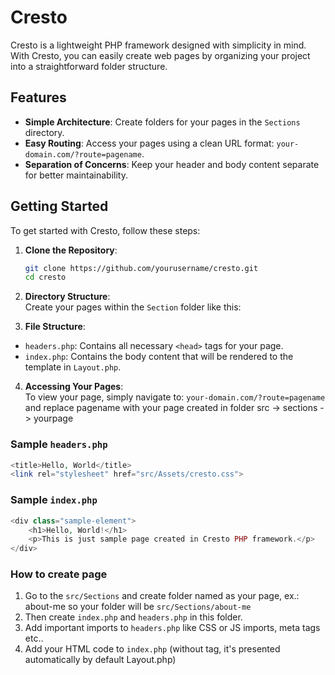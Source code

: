 # Cresto
Cresto is a lightweight PHP framework designed with simplicity in mind. With Cresto, you can easily create web pages by organizing your project into a straightforward folder structure.

## Features
- **Simple Architecture**: Create folders for your pages in the `Sections` directory.
- **Easy Routing**: Access your pages using a clean URL format: `your-domain.com/?route=pagename`.
- **Separation of Concerns**: Keep your header and body content separate for better maintainability.

## Getting Started
To get started with Cresto, follow these steps:

1. **Clone the Repository**:
    ```bash
    git clone https://github.com/yourusername/cresto.git
    cd cresto
    ```

2. **Directory Structure**:  
   Create your pages within the `Section` folder like this:  




3. **File Structure**:
- `headers.php`: Contains all necessary `<head>` tags for your page.
- `index.php`: Contains the body content that will be rendered to the template in `Layout.php`.

4. **Accessing Your Pages**:  
   To view your page, simply navigate to: ` your-domain.com/?route=pagename `
and replace pagename with your page created in folder src -> sections -> yourpage


### Sample `headers.php`
```php
<title>Hello, World</title>
<link rel="stylesheet" href="src/Assets/cresto.css">
```

### Sample `index.php`
```php
<div class="sample-element">
    <h1>Hello, World!</h1>
    <p>This is just sample page created in Cresto PHP framework.</p>
</div>
```

### How to create page
1. Go to the ` src/Sections ` and create folder named as your page, ex.: about-me so your folder will be ` src/Sections/about-me `
2. Then create ` index.php ` and ` headers.php ` in this folder.
3. Add important imports to ` headers.php ` like CSS or JS imports, meta tags etc..
4. Add your HTML code to ` index.php ` (without <body> tag, it's presented automatically by default Layout.php)